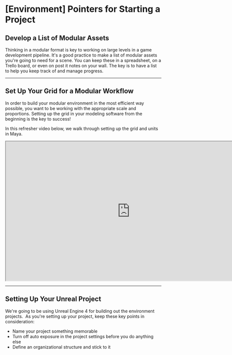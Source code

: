 # [Environment] Pointers for Starting a Project

<h2>Develop a List of Modular Assets</h2>
<p>Thinking in a modular format is key to working on large levels in a game development pipeline. It's a good practice to make a list of modular assets you're going to need for a scene. You can keep these in a spreadsheet, on a Trello board, or even on post it notes on your wall. The key is to have a list to help you keep track of and manage progress.</p>
<hr>
<h2>Set Up Your Grid for a Modular Workflow</h2>
<p>In order to build your modular environment in the most efficient way possible, you want to be working with the appropriate scale and proportions. Setting up the grid in your modeling software from the beginning is the key to success!</p>
<p>In this refresher video below, we walk through setting up the grid and units in Maya.</p>
<p><iframe src="https://www.youtube.com/embed/ICFiPukjhXI?rel=0" width="800" height="450" allowfullscreen="allowfullscreen" allow="accelerometer; autoplay; clipboard-write; encrypted-media; gyroscope; picture-in-picture"></iframe></p>
<hr>
<h2>Setting Up Your Unreal Project</h2>
<p>We're going to be using Unreal Engine 4 for building out the environment projects.&nbsp; As you're setting up your project, keep these key points in consideration:</p>
<ul>
<li>Name your project something memorable</li>
<li>Turn off auto exposure in the project settings before you do anything else</li>
<li>Define an organizational structure and stick to it</li>
</ul>